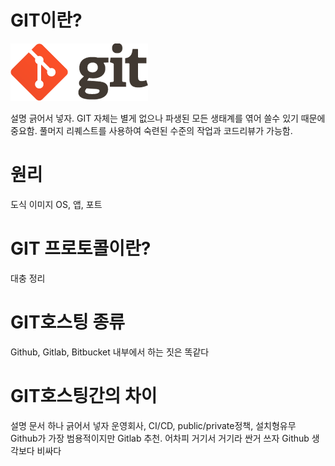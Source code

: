 # GIT이란?
![An image](./img/git-logo.png)

설명 긁어서 넣자.
GIT 자체는 별게 없으나 파생된 모든 생태계를 엮어 쓸수 있기 때문에 중요함.
풀머지 리퀘스트를 사용하여 숙련된 수준의 작업과 코드리뷰가 가능함.

# 원리
도식 이미지
OS, 앱, 포트

# GIT 프로토콜이란?
대충 정리

# GIT호스팅 종류
Github, Gitlab, Bitbucket
내부에서 하는 짓은 똑같다

# GIT호스팅간의 차이
설명 문서 하나 긁어서 넣자
운영회사, CI/CD, public/private정책, 설치형유무
Github가 가장 범용적이지만 Gitlab 추천. 어차피 거기서 거기라 싼거 쓰자
Github 생각보다 비싸다